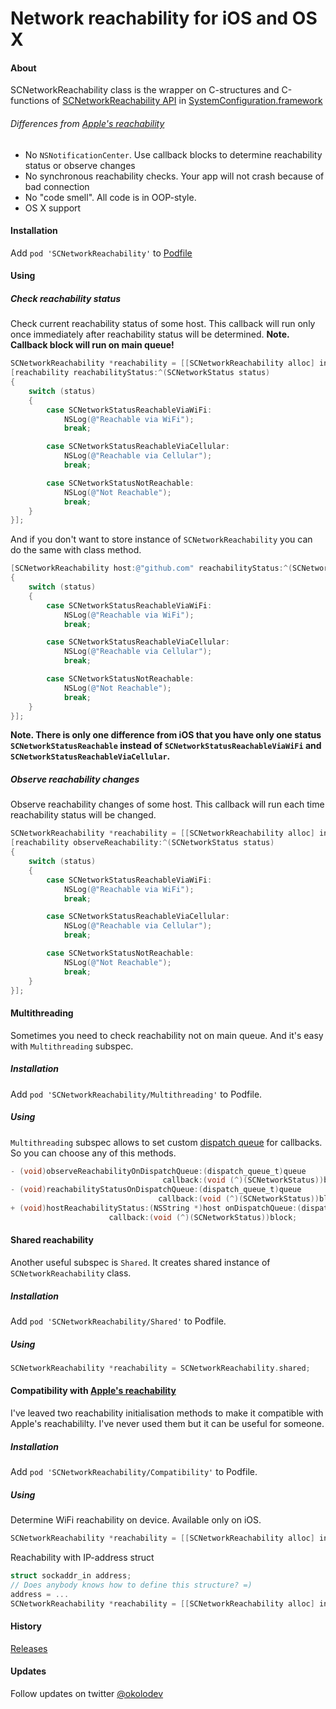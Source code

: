 Network reachability for iOS and OS X
============

#### About
SCNetworkReachability class is the wrapper on C-structures and C-functions of [SCNetworkReachability API](https://developer.apple.com/library/mac/#documentation/SystemConfiguration/Reference/SCNetworkReachabilityRef/Reference/reference.html#//apple_ref/doc/uid/TP40007260) in [SystemConfiguration.framework](https://developer.apple.com/library/mac/#documentation/Networking/Reference/SysConfig/_index.html#//apple_ref/doc/uid/TP40001027)

###### Differences from [Apple's reachability](http://developer.apple.com/library/ios/#samplecode/Reachability/Introduction/Intro.html)
* No `NSNotificationCenter`. Use callback blocks to determine reachability status or observe changes
* No synchronous reachability checks. Your app will not crash because of bad connection
* No "code smell". All code is in OOP-style.
* OS X support

#### Installation

Add `pod 'SCNetworkReachability'` to [Podfile](https://github.com/CocoaPods/CocoaPods/wiki/A-Podfile)

#### Using

##### Check reachability status
Check current reachability status of some host. This callback will run only once immediately after reachability status will be determined.
**Note. Callback block will run on main queue!**
```objective-c
SCNetworkReachability *reachability = [[SCNetworkReachability alloc] initWithHost:@"https://github.com"];
[reachability reachabilityStatus:^(SCNetworkStatus status)
{
    switch (status)
    {
        case SCNetworkStatusReachableViaWiFi:
            NSLog(@"Reachable via WiFi");
            break;

        case SCNetworkStatusReachableViaCellular:
            NSLog(@"Reachable via Cellular");
            break;

        case SCNetworkStatusNotReachable:
            NSLog(@"Not Reachable");
            break;
    }
}];
```

And if you don't want to store instance of `SCNetworkReachability` you can do the same with class method.
```objective-c
[SCNetworkReachability host:@"github.com" reachabilityStatus:^(SCNetworkStatus status)
{
    switch (status)
    {
        case SCNetworkStatusReachableViaWiFi:
            NSLog(@"Reachable via WiFi");
            break;

        case SCNetworkStatusReachableViaCellular:
            NSLog(@"Reachable via Cellular");
            break;

        case SCNetworkStatusNotReachable:
            NSLog(@"Not Reachable");
            break;
    }
}];
```
**Note. There is only one difference from iOS that you have only one status `SCNetworkStatusReachable` instead of `SCNetworkStatusReachableViaWiFi` and `SCNetworkStatusReachableViaCellular`.**


##### Observe reachability changes
Observe reachability changes of some host. This callback will run each time reachability status will be changed.
```objective-c
SCNetworkReachability *reachability = [[SCNetworkReachability alloc] initWithHost:@"example.com"];
[reachability observeReachability:^(SCNetworkStatus status)
{
    switch (status)
    {
        case SCNetworkStatusReachableViaWiFi:
            NSLog(@"Reachable via WiFi");
            break;

        case SCNetworkStatusReachableViaCellular:
            NSLog(@"Reachable via Cellular");
            break;

        case SCNetworkStatusNotReachable:
            NSLog(@"Not Reachable");
            break;
    }
}];
```

#### Multithreading
Sometimes you need to check reachability not on main queue. And it's easy with `Multithreading` subspec.

##### Installation

Add `pod 'SCNetworkReachability/Multithreading'` to Podfile.

##### Using
`Multithreading` subspec allows to set custom [dispatch queue](https://developer.apple.com/library/ios/documentation/General/Conceptual/ConcurrencyProgrammingGuide/OperationQueues/OperationQueues.html) for callbacks. So you can choose any of this methods.
```objective-c
- (void)observeReachabilityOnDispatchQueue:(dispatch_queue_t)queue
                                  callback:(void (^)(SCNetworkStatus))block;
- (void)reachabilityStatusOnDispatchQueue:(dispatch_queue_t)queue
                                 callback:(void (^)(SCNetworkStatus))block;
+ (void)hostReachabilityStatus:(NSString *)host onDispatchQueue:(dispatch_queue_t)queue
                      callback:(void (^)(SCNetworkStatus))block;
```

#### Shared reachability
Another useful subspec is `Shared`. It creates shared instance of `SCNetworkReachability` class.

##### Installation

Add `pod 'SCNetworkReachability/Shared'` to Podfile.

##### Using
```objective-c
SCNetworkReachability *reachability = SCNetworkReachability.shared;
```

#### Compatibility with [Apple's reachability](http://developer.apple.com/library/ios/#samplecode/Reachability/Introduction/Intro.html)
I've leaved two reachability initialisation methods to make it compatible with Apple's reachabililty. I've never used them but it can be useful for someone.

##### Installation

Add `pod 'SCNetworkReachability/Compatibility'` to Podfile.

##### Using
Determine WiFi reachability on device. Available only on iOS.
```objective-c
SCNetworkReachability *reachability = [[SCNetworkReachability alloc] initForLocalWiFi];
```

Reachability with IP-address struct
```objective-c
struct sockaddr_in address;
// Does anybody knows how to define this structure? =)
address = ...
SCNetworkReachability *reachability = [[SCNetworkReachability alloc] initWithHostAddress:&address];
```

#### History
[Releases](https://github.com/belkevich/reachability-ios/releases)

#### Updates
Follow updates on twitter [@okolodev](https://twitter.com/okolodev)

